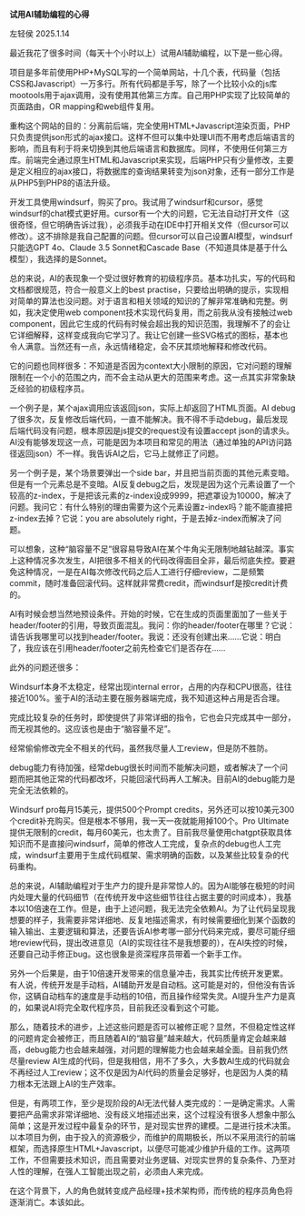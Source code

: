 **试用AI辅助编程的心得**

左轻侯
2025.1.14

最近我花了很多时间（每天十个小时以上）试用AI辅助编程，以下是一些心得。

项目是多年前使用PHP+MySQL写的一个简单网站，十几个表，代码量（包括CSS和Javascript）一万多行。所有代码都是手写，除了一个比较小众的js库mootools用于ajax调用，没有使用其他第三方库。自己用PHP实现了比较简单的页面路由，OR mapping和web组件复用。

重构这个网站的目的：分离前后端，完全使用HTML+Javascript渲染页面，PHP只负责提供json形式的ajax接口。这样不但可以集中处理UI而不用考虑后端语言的影响，而且有利于将来切换到其他后端语言和数据库。同样，不使用任何第三方库。前端完全通过原生HTML和Javascript来实现，后端PHP只有少量修改，主要是定义相应的ajax接口，将数据库的查询结果转变为json对象，还有一部分工作是从PHP5到PHP8的语法升级。

开发工具使用windsurf，购买了pro。我试用了windsurf和cursor，感觉windsurf的chat模式更好用。cursor有一个大的问题，它无法自动打开文件（这很奇怪，但它明确告诉过我），必须我手动在IDE中打开相关文件（但cursor可以修改）。这不排除是我自己配置的问题。但cursor可以自己设置AI模型，windsurf只能选GPT 4o、Claude 3.5 Sonnet和Cascade Base（不知道具体是基于什么模型），我选择的是Sonnet。

总的来说，AI的表现象一个受过很好教育的初级程序员。基本功扎实，写的代码和文档都很规范，符合一般意义上的best practise，只要给出明确的提示，实现相对简单的算法也没问题。对于语言和相关领域的知识的了解非常准确和完整。例如，我决定使用web component技术实现代码复用，而之前我从没有接触过web component，因此它生成的代码有时候会超出我的知识范围，我理解不了的会让它详细解释，这样变成我向它学习了。我让它创建一些SVG格式的图标，基本也令人满意。当然还有一点，永远情绪稳定，会不厌其烦地解释和修改代码。

它的问题也同样很多：不知道是否因为context大小限制的原因，它对问题的理解限制在一个小的范围之内，而不会主动从更大的范围来考虑。这一点其实非常象缺乏经验的初级程序员。

一个例子是，某个ajax调用应该返回json，实际上却返回了HTML页面。AI debug了很多次，反复修改后端代码，一直不能解决。我不得不手动debug，最后发现后端代码没有问题，根本原因是js提交的request没有设置accept json的请求头。AI没有能够发现这一点，可能是因为本项目和常见的用法（通过单独的API访问路径返回json）不一样。我告诉AI之后，它马上就修正了问题。

另一个例子是，某个场景要弹出一个side bar，并且把当前页面的其他元素变暗。但是有一个元素总是不变暗。AI反复debug之后，发现是因为这个元素设置了一个较高的z-index，于是把该元素的z-index设成9999，把遮罩设为10000，解决了问题。我问它：有什么特别的理由需要为这个元素设置z-index吗？能不能直接把z-index去掉？它说：you are absolutely right，于是去掉z-index而解决了问题。

可以想象，这种“脑容量不足”很容易导致AI在某个牛角尖无限制地越钻越深。事实上这种情况多次发生，AI把很多不相关的代码改得面目全非，最后彻底失控。要避免这种情况，一是在AI每次修改代码之后人工进行仔细review，二是频繁commit，随时准备回滚代码。这样就非常费credit，而windsurf是按credit计费的。

AI有时候会想当然地预设条件。开始的时候，它在生成的页面里面加了一些关于header/footer的引用，导致页面混乱。我问：你的header/footer在哪里？它说：请告诉我哪里可以找到header/footer。我说：还没有创建出来……它说：明白了，我应该在引用header/footer之前先检查它们是否存在……

此外的问题还很多：

Windsurf本身不太稳定，经常出现internal error，占用的内存和CPU很高，往往接近100%。鉴于AI的活动主要在服务器端完成，我不知道这种占用是否合理。

完成比较复杂的任务时，即使提供了非常详细的指令，它也会只完成其中一部分，而无视其他的。这应该也是由于“脑容量不足”。

经常偷偷修改完全不相关的代码，虽然我尽量人工review，但是防不胜防。

debug能力有待加强，经常debug很长时间而不能解决问题，或者解决了一个问题而把其他正常的代码都改坏，只能回滚代码再人工解决。目前AI的debug能力是完全无法依赖的。

Windsurf pro每月15美元，提供500个Prompt credits，另外还可以按10美元300个credit补充购买。但是根本不够用，我一天一夜就能用掉100个。Pro Ultimate提供无限制的credit，每月60美元，也太贵了。目前我尽量使用chatgpt获取具体知识而不是直接问windsurf，简单的修改人工完成，复杂点的debug也人工完成，windsurf主要用于生成代码框架、需求明确的函数，以及某些比较复杂的代码重构。

总的来说，AI辅助编程对于生产力的提升是非常惊人的。因为AI能够在极短的时间内处理大量的代码细节（在传统开发中这些细节往往占据主要的时间成本），我基本以10倍速在工作。但是，由于上述问题，我无法完全依赖AI。为了让代码呈现我想要的样子，我需要非常详细地、反复地描述需求，有时候需要细化到某个函数的输入输出、主要逻辑和算法，还要告诉AI参考哪一部分代码来完成，要尽可能仔细地review代码，提出改进意见（AI的实现往往不是我想要的），在AI失控的时候，还要自己动手修正bug。这也很象是资深程序员带着一个新手工作。

另外一个后果是，由于10倍速开发带来的信息量冲击，我其实比传统开发更累。有人说，传统开发是手动档，AI辅助开发是自动档。这可能是对的，但他没有告诉你，这辆自动档车的速度是手动档的10倍，而且操作经常失灵。AI提升生产力是真的，如果说AI将完全取代程序员，目前我还没看到这个可能。

那么，随着技术的进步，上述这些问题是否可以被修正呢？显然，不但稳定性这样的问题肯定会被修正，而且随着AI的“脑容量”越来越大，代码质量肯定会越来越高，debug能力也会越来越强，对问题的理解能力也会越来越全面。目前我仍然尽量review AI生成的代码，但是我相信，用不了多久，大多数AI生成的代码就会不再经过人工review；这不仅是因为AI代码的质量会足够好，也是因为人类的精力根本无法跟上AI的生产效率。

但是，有两项工作，至少是现阶段的AI无法代替人类完成的：一是确定需求。人需要把产品需求非常详细地、没有歧义地描述出来，这个过程没有很多人想象中那么简单；这是开发过程中最复杂的环节，是对现实世界的建模。二是进行技术决策。以本项目为例，由于投入的资源极少，而维护的周期极长，所以不采用流行的前端框架，而选择原生HTML+Javascript，以便尽可能减少维护升级的工作。这两项工作，不但需要技术知识，而且需要对业务逻辑、对现实世界的复杂条件、乃至对人性的理解，在强人工智能出现之前，必须由人来完成。

在这个背景下，人的角色就转变成产品经理+技术架构师，而传统的程序员角色将逐渐消亡。本该如此。
